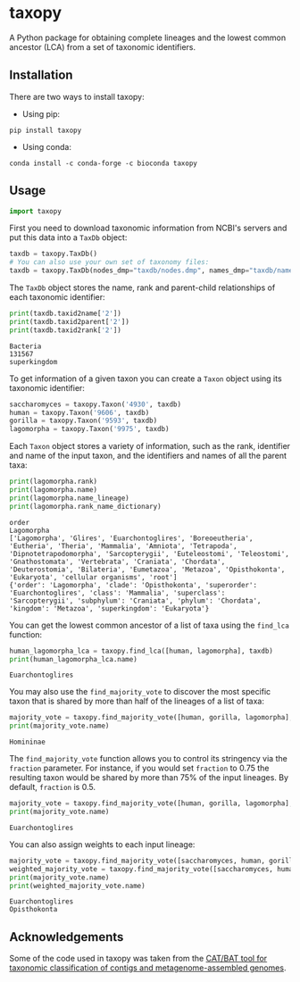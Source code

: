 # taxopy

A Python package for obtaining complete lineages and the lowest common ancestor (LCA) from a set of taxonomic identifiers.

## Installation

There are two ways to install taxopy:

  - Using pip:

```
pip install taxopy
```

  - Using conda:

```
conda install -c conda-forge -c bioconda taxopy
```

## Usage

```python
import taxopy
```

First you need to download taxonomic information from NCBI's servers and put this data into a `TaxDb` object:


```python
taxdb = taxopy.TaxDb()
# You can also use your own set of taxonomy files:
taxdb = taxopy.TaxDb(nodes_dmp="taxdb/nodes.dmp", names_dmp="taxdb/names.dmp", keep_files=True)
```

The `TaxDb` object stores the name, rank and parent-child relationships of each taxonomic identifier:


```python
print(taxdb.taxid2name['2'])
print(taxdb.taxid2parent['2'])
print(taxdb.taxid2rank['2'])
```

    Bacteria
    131567
    superkingdom


To get information of a given taxon you can create a `Taxon` object using its taxonomic identifier:


```python
saccharomyces = taxopy.Taxon('4930', taxdb)
human = taxopy.Taxon('9606', taxdb)
gorilla = taxopy.Taxon('9593', taxdb)
lagomorpha = taxopy.Taxon('9975', taxdb)
```

Each `Taxon` object stores a variety of information, such as the rank, identifier and name of the input taxon, and the identifiers and names of all the parent taxa:


```python
print(lagomorpha.rank)
print(lagomorpha.name)
print(lagomorpha.name_lineage)
print(lagomorpha.rank_name_dictionary)
```

    order
    Lagomorpha
    ['Lagomorpha', 'Glires', 'Euarchontoglires', 'Boreoeutheria', 'Eutheria', 'Theria', 'Mammalia', 'Amniota', 'Tetrapoda', 'Dipnotetrapodomorpha', 'Sarcopterygii', 'Euteleostomi', 'Teleostomi', 'Gnathostomata', 'Vertebrata', 'Craniata', 'Chordata', 'Deuterostomia', 'Bilateria', 'Eumetazoa', 'Metazoa', 'Opisthokonta', 'Eukaryota', 'cellular organisms', 'root']
    {'order': 'Lagomorpha', 'clade': 'Opisthokonta', 'superorder': 'Euarchontoglires', 'class': 'Mammalia', 'superclass': 'Sarcopterygii', 'subphylum': 'Craniata', 'phylum': 'Chordata', 'kingdom': 'Metazoa', 'superkingdom': 'Eukaryota'}


You can get the lowest common ancestor of a list of taxa using the `find_lca` function:


```python
human_lagomorpha_lca = taxopy.find_lca([human, lagomorpha], taxdb)
print(human_lagomorpha_lca.name)
```

    Euarchontoglires


You may also use the `find_majority_vote` to discover the most specific taxon that is shared by more than half of the lineages of a list of taxa:


```python
majority_vote = taxopy.find_majority_vote([human, gorilla, lagomorpha], taxdb)
print(majority_vote.name)
```

    Homininae

The `find_majority_vote` function allows you to control its stringency via the `fraction` parameter. For instance, if you would set `fraction` to 0.75 the resulting taxon would be shared by more than 75% of the input lineages. By default, `fraction` is 0.5.

```python
majority_vote = taxopy.find_majority_vote([human, gorilla, lagomorpha], taxdb, fraction=0.75)
print(majority_vote.name)
```

    Euarchontoglires

You can also assign weights to each input lineage:

```python
majority_vote = taxopy.find_majority_vote([saccharomyces, human, gorilla, lagomorpha], taxdb)
weighted_majority_vote = taxopy.find_majority_vote([saccharomyces, human, gorilla, lagomorpha], taxdb, weights=[3, 1, 1, 1])
print(majority_vote.name)
print(weighted_majority_vote.name)
```

    Euarchontoglires
    Opisthokonta

## Acknowledgements

Some of the code used in taxopy was taken from the [CAT/BAT tool for taxonomic classification of contigs and metagenome-assembled genomes](https://github.com/dutilh/CAT).